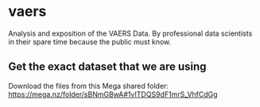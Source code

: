 # vaers
Analysis and exposition of the VAERS Data. By professional data scientists in their spare time because the public must know.

## Get the exact dataset that we are using
Download the files from this Mega shared folder: https://mega.nz/folder/sBNmGBwA#1vITDQS9dF1mrS_VhfCdGg
